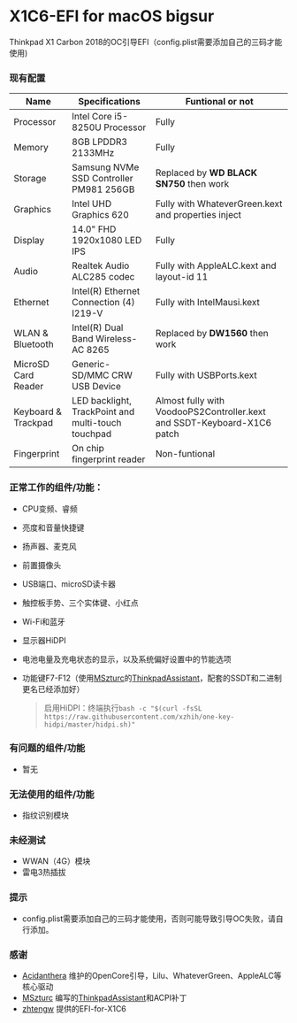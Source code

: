 # X1C6-EFI for macOS bigsur

Thinkpad X1 Carbon 2018的OC引导EFI（config.plist需要添加自己的三码才能使用)

### 现有配置
| Name                | Specifications | Funtional or not |
| ------------------- | -----------------------------------------|---------------|
| Processor           | Intel Core i5-8250U Processor            |Fully|
| Memory              | 8GB LPDDR3 2133MHz                       |Fully|
| Storage             | Samsung NVMe SSD Controller PM981 256GB  |Replaced by **WD BLACK SN750** then work|
| Graphics            | Intel UHD Graphics 620                   |Fully with WhateverGreen.kext and properties inject|
| Display             | 14.0" FHD 1920x1080 LED IPS              |Fully|
| Audio               | Realtek Audio ALC285 codec               |Fully with AppleALC.kext and layout-id 11|
| Ethernet            | Intel(R) Ethernet Connection (4) I219-V  |Fully with IntelMausi.kext|
| WLAN & Bluetooth    | Intel(R) Dual Band Wireless-AC 8265      |Replaced by **DW1560** then work|
| MicroSD Card Reader | Generic-SD/MMC CRW USB Device            |Fully with USBPorts.kext|
| Keyboard & Trackpad | LED backlight, TrackPoint and multi-touch touchpad |Almost fully with VoodooPS2Controller.kext and SSDT-Keyboard-X1C6 patch| 
| Fingerprint         | On chip fingerprint reader               |Non-funtional|


### 正常工作的组件/功能：
- CPU变频、睿频
- 亮度和音量快捷键
- 扬声器、麦克风
- 前置摄像头
- USB端口、microSD读卡器
- 触控板手势、三个实体键、小红点
- Wi-Fi和蓝牙
- 显示器HiDPI
- 电池电量及充电状态的显示，以及系统偏好设置中的节能选项
- 功能键F7-F12（使用[MSzturc](https://github.com/MSzturc)的[ThinkpadAssistant](https://github.com/MSzturc/ThinkpadAssistant)，配套的SSDT和二进制更名已经添加好）
	
	
	> 启用HiDPI：终端执行```bash -c "$(curl -fsSL https://raw.githubusercontent.com/xzhih/one-key-hidpi/master/hidpi.sh)"```


### 有问题的组件/功能
- 暂无

### 无法使用的组件/功能
- 指纹识别模块

### 未经测试
- WWAN（4G）模块
- 雷电3热插拔

### 提示
- config.plist需要添加自己的三码才能使用，否则可能导致引导OC失败，请自行添加。

### 感谢
- [Acidanthera](https://github.com/acidanthera) 维护的OpenCore引导，Lilu、WhateverGreen、AppleALC等核心驱动
- [MSzturc](https://github.com/MSzturc) 编写的[ThinkpadAssistant](https://github.com/MSzturc/ThinkpadAssistant)和ACPI补丁
- [zhtengw](https://github.com/zhtengw/EFI-for-X1C6-hackintosh) 提供的EFI-for-X1C6
